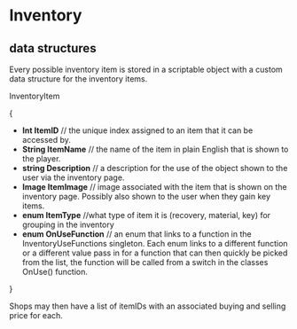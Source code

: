 # Inventory

## data structures
Every possible inventory item is stored in a scriptable object with a custom data structure for the inventory items.

InventoryItem

{
* **Int ItemID** // the unique index assigned to an item that it can be accessed by.
* **String ItemName** // the name of the item in plain English that is shown to the player.
* **string Description** // a description for the use of the object shown to the user via the inventory page.
* **Image ItemImage** // image associated with the item that is shown on the inventory page. Possibly also shown to the user when they gain key items.
* **enum ItemType** //what type of item it is (recovery, material, key) for grouping in the inventory
* **enum OnUseFunction** // an enum that links to a function in the InventoryUseFunctions singleton. Each enum links to a different function or a different value pass in for a function that can then quickly be picked from the list, the function will be called from a switch in the classes OnUse() function.

}

Shops may then have a list of itemIDs with an associated buying and selling price for each. 